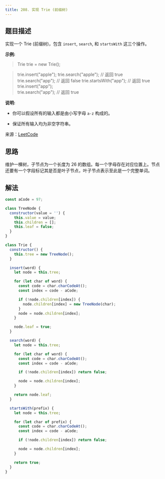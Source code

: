 ```yaml
---
title: 208. 实现 Trie (前缀树)
---
```


## 题目描述

实现一个 Trie (前缀树)，包含 `insert`, `search`, 和 `startsWith` 这三个操作。

**示例:**

> Trie trie = new Trie();

> trie.insert("apple");
> trie.search("apple"); // 返回 true
> trie.search("app"); // 返回 false
> trie.startsWith("app"); // 返回 true
> trie.insert("app");  
> trie.search("app"); // 返回 true

**说明:**

- 你可以假设所有的输入都是由小写字母 `a-z` 构成的。

- 保证所有输入均为非空字符串。

来源：[LeetCode](https://leetcode-cn.com/problems/implement-trie-prefix-tree)

## 思路

维护一棵树，子节点为一个长度为 26 的数组。每一个字母存在对应位置上。节点还要有一个字段标记其是否是叶子节点，叶子节点表示至此是一个完整单词。

## 解法

```javascript
const aCode = 97;

class TreeNode {
  constructor(value = '') {
    this.value = value;
    this.children = [];
    this.leaf = false;
  }
}

class Trie {
  constructor() {
    this.tree = new TreeNode();
  }

  insert(word) {
    let node = this.tree;

    for (let char of word) {
      const code = char.charCodeAt();
      const index = code - aCode;

      if (!node.children[index]) {
        node.children[index] = new TreeNode(char);
      }
      node = node.children[index];
    }

    node.leaf = true;
  }

  search(word) {
    let node = this.tree;

    for (let char of word) {
      const code = char.charCodeAt();
      const index = code - aCode;

      if (!node.children[index]) return false;

      node = node.children[index];
    }

    return node.leaf;
  }

  startsWith(prefix) {
    let node = this.tree;

    for (let char of prefix) {
      const code = char.charCodeAt();
      const index = code - aCode;

      if (!node.children[index]) return false;

      node = node.children[index];
    }

    return true;
  }
}
```
